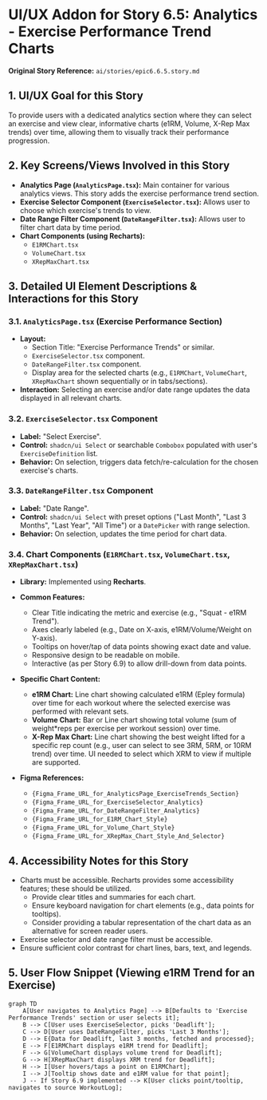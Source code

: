 # UI/UX Addon for Story 6.5: Analytics - Exercise Performance Trend Charts

**Original Story Reference:** `ai/stories/epic6.6.5.story.md`

## 1. UI/UX Goal for this Story

To provide users with a dedicated analytics section where they can select an exercise and view clear, informative charts (e1RM, Volume, X-Rep Max trends) over time, allowing them to visually track their performance progression.

## 2. Key Screens/Views Involved in this Story

- **Analytics Page (`AnalyticsPage.tsx`):** Main container for various analytics views. This story adds the exercise performance trend section.
- **Exercise Selector Component (`ExerciseSelector.tsx`):** Allows user to choose which exercise's trends to view.
- **Date Range Filter Component (`DateRangeFilter.tsx`):** Allows user to filter chart data by time period.
- **Chart Components (using Recharts):**
  - `E1RMChart.tsx`
  - `VolumeChart.tsx`
  - `XRepMaxChart.tsx`

## 3. Detailed UI Element Descriptions & Interactions for this Story

### 3.1. `AnalyticsPage.tsx` (Exercise Performance Section)

- **Layout:**
  - Section Title: "Exercise Performance Trends" or similar.
  - `ExerciseSelector.tsx` component.
  - `DateRangeFilter.tsx` component.
  - Display area for the selected charts (e.g., `E1RMChart`, `VolumeChart`, `XRepMaxChart` shown sequentially or in tabs/sections).
- **Interaction:** Selecting an exercise and/or date range updates the data displayed in all relevant charts.

### 3.2. `ExerciseSelector.tsx` Component

- **Label:** "Select Exercise".
- **Control:** `shadcn/ui Select` or searchable `Combobox` populated with user's `ExerciseDefinition` list.
- **Behavior:** On selection, triggers data fetch/re-calculation for the chosen exercise's charts.

### 3.3. `DateRangeFilter.tsx` Component

- **Label:** "Date Range".
- **Control:** `shadcn/ui Select` with preset options ("Last Month", "Last 3 Months", "Last Year", "All Time") or a `DatePicker` with range selection.
- **Behavior:** On selection, updates the time period for chart data.

### 3.4. Chart Components (`E1RMChart.tsx`, `VolumeChart.tsx`, `XRepMaxChart.tsx`)

- **Library:** Implemented using **Recharts**.
- **Common Features:**
  - Clear Title indicating the metric and exercise (e.g., "Squat - e1RM Trend").
  - Axes clearly labeled (e.g., Date on X-axis, e1RM/Volume/Weight on Y-axis).
  - Tooltips on hover/tap of data points showing exact date and value.
  - Responsive design to be readable on mobile.
  - Interactive (as per Story 6.9) to allow drill-down from data points.
- **Specific Chart Content:**

  - **e1RM Chart:** Line chart showing calculated e1RM (Epley formula) over time for each workout where the selected exercise was performed with relevant sets.
  - **Volume Chart:** Bar or Line chart showing total volume (sum of weight\*reps per exercise per workout session) over time.
  - **X-Rep Max Chart:** Line chart showing the best weight lifted for a specific rep count (e.g., user can select to see 3RM, 5RM, or 10RM trend) over time. UI needed to select which XRM to view if multiple are supported.

- **Figma References:**
  - `{Figma_Frame_URL_for_AnalyticsPage_ExerciseTrends_Section}`
  - `{Figma_Frame_URL_for_ExerciseSelector_Analytics}`
  - `{Figma_Frame_URL_for_DateRangeFilter_Analytics}`
  - `{Figma_Frame_URL_for_E1RM_Chart_Style}`
  - `{Figma_Frame_URL_for_Volume_Chart_Style}`
  - `{Figma_Frame_URL_for_XRepMax_Chart_Style_And_Selector}`

## 4. Accessibility Notes for this Story

- Charts must be accessible. Recharts provides some accessibility features; these should be utilized.
  - Provide clear titles and summaries for each chart.
  - Ensure keyboard navigation for chart elements (e.g., data points for tooltips).
  - Consider providing a tabular representation of the chart data as an alternative for screen reader users.
- Exercise selector and date range filter must be accessible.
- Ensure sufficient color contrast for chart lines, bars, text, and legends.

## 5. User Flow Snippet (Viewing e1RM Trend for an Exercise)

```mermaid
graph TD
    A[User navigates to Analytics Page] --> B[Defaults to 'Exercise Performance Trends' section or user selects it];
    B --> C[User uses ExerciseSelector, picks 'Deadlift'];
    C --> D[User uses DateRangeFilter, picks 'Last 3 Months'];
    D --> E{Data for Deadlift, last 3 months, fetched and processed};
    E --> F[E1RMChart displays e1RM trend for Deadlift];
    F --> G[VolumeChart displays volume trend for Deadlift];
    G --> H[XRepMaxChart displays XRM trend for Deadlift];
    H --> I[User hovers/taps a point on E1RMChart];
    I --> J[Tooltip shows date and e1RM value for that point];
    J -- If Story 6.9 implemented --> K[User clicks point/tooltip, navigates to source WorkoutLog];
```
